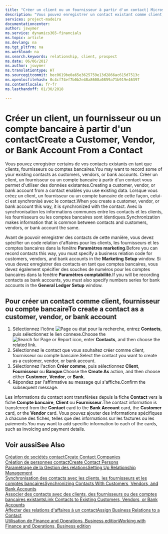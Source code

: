```yaml
---
title: "Créer un client ou un fournisseur à partir d'un contact| Microsoft Docs"
description: "Vous pouvez enregistrer un contact existant comme client, fournisseur, ou compte bancaire à l'aide des données existantes et spécifier une relation d'affaires."
services: project-madeira
documentationcenter: 
author: jswymer
ms.service: dynamics365-financials
ms.topic: article
ms.devlang: na
ms.tgt_pltfrm: na
ms.workload: na
ms.search.keywords: relationship, client, prospect
ms.date: 06/06/2017
ms.author: jswymer
ms.translationtype: HT
ms.sourcegitcommit: bec0619be0a65e3625759e13d2866ac615d7513c
ms.openlocfilehash: 0c4cf74ef7b0b2e48a8608a0859a71b919e46397
ms.contentlocale: fr-fr
ms.lasthandoff: 01/30/2018

---
```

# <a name="create-a-customer-vendor-or-bank-account-from-a-contact"></a><span data-ttu-id="fba2f-103">Créer un client, un fournisseur ou un compte bancaire à partir d'un contact</span><span class="sxs-lookup"><span data-stu-id="fba2f-103">Create a Customer, Vendor, or Bank Account From a Contact</span></span>
<span data-ttu-id="fba2f-104">Vous pouvez enregistrer certains de vos contacts existants en tant que clients, fournisseurs ou comptes bancaires.</span><span class="sxs-lookup"><span data-stu-id="fba2f-104">You may want to record some of your existing contacts as customers, vendors, or bank accounts.</span></span> <span data-ttu-id="fba2f-105">Créer un client, un fournisseur ou un compte bancaire à partir d'un contact vous permet d'utiliser des données existantes.</span><span class="sxs-lookup"><span data-stu-id="fba2f-105">Creating a customer, vendor, or bank account from a contact enables you use existing data.</span></span> <span data-ttu-id="fba2f-106">Lorsque vous créez un client, un fournisseur ou un compte bancaire de cette façon, celui-ci est synchronisé avec le contact.</span><span class="sxs-lookup"><span data-stu-id="fba2f-106">When you create a customer, vendor, or bank account this way, it is synchronized with the contact.</span></span> <span data-ttu-id="fba2f-107">Avec la synchronisation les informations communes entre les contacts et les clients, les fournisseurs ou les comptes bancaires sont identiques.</span><span class="sxs-lookup"><span data-stu-id="fba2f-107">Synchronization makes information that is common between contacts and customers, vendors, or bank account the same.</span></span>

<span data-ttu-id="fba2f-108">Avant de pouvoir enregistrer des contacts de cette manière, vous devez spécifier un code relation d'affaires pour les clients, les fournisseurs et les comptes bancaires dans la fenêtre **Paramètres marketing**.</span><span class="sxs-lookup"><span data-stu-id="fba2f-108">Before you can record contacts this way, you must specify a business relation code for customers, vendors, and bank accounts in the **Marketing Setup** window.</span></span> <span data-ttu-id="fba2f-109">Si vous devez enregistrer des contacts en tant que comptes bancaires, vous devez également spécifier des souches de numéros pour les comptes bancaires dans la fenêtre **Paramètres comptabilité**.</span><span class="sxs-lookup"><span data-stu-id="fba2f-109">If you will be recording contacts as bank accounts, you must also specify numbers series for bank accounts in the **General Ledger Setup** window.</span></span>

## <a name="to-create-a-contact-as-a-customer-vendor-or-bank-account"></a><span data-ttu-id="fba2f-110">Pour créer un contact comme client, fournisseur ou compte bancaire</span><span class="sxs-lookup"><span data-stu-id="fba2f-110">To create a contact as a customer, vendor, or bank account</span></span>
1. <span data-ttu-id="fba2f-111">Sélectionnez l'icône ![Page ou état pour la recherche](media/ui-search/search_small.png "Page ou état pour la recherche"), entrez **Contacts**, puis sélectionnez le lien connexe.</span><span class="sxs-lookup"><span data-stu-id="fba2f-111">Choose the ![Search for Page or Report](media/ui-search/search_small.png "Search for Page or Report icon") icon, enter **Contacts**, and then choose the related link.</span></span>
2. <span data-ttu-id="fba2f-112">Sélectionnez le contact que vous souhaitez créer comme client, fournisseur ou compte bancaire.</span><span class="sxs-lookup"><span data-stu-id="fba2f-112">Select the contact you want to create as a customer, vendor, or bank account.</span></span>
3. <span data-ttu-id="fba2f-113">Sélectionnez l'action **Créer comme**, puis sélectionnez **Client**, **Fournisseur** ou **Banque**.</span><span class="sxs-lookup"><span data-stu-id="fba2f-113">Choose the **Create As** action, and then choose either **Customer**, **Vendor**, or **Bank**.</span></span>
4. <span data-ttu-id="fba2f-114">Répondez par l'affirmative au message qui s'affiche.</span><span class="sxs-lookup"><span data-stu-id="fba2f-114">Confirm the subsequent message.</span></span>

<span data-ttu-id="fba2f-115">Les informations du contact sont transférées depuis la fiche **Contact** vers la fiche **Compte bancaire**, **Client** ou **Fournisseur**.</span><span class="sxs-lookup"><span data-stu-id="fba2f-115">The contact information is transferred from the **Contact** card to the **Bank Account** card, the **Customer** card, or the **Vendor** card.</span></span> <span data-ttu-id="fba2f-116">Vous pouvez ajouter des informations spécifiques à chacune des fiches, telles que des informations sur les factures ou les paiements.</span><span class="sxs-lookup"><span data-stu-id="fba2f-116">You may want to add specific information to each of the cards, such as invoicing and payment details.</span></span>

## <a name="see-also"></a><span data-ttu-id="fba2f-117">Voir aussi</span><span class="sxs-lookup"><span data-stu-id="fba2f-117">See Also</span></span>
[<span data-ttu-id="fba2f-118">Création de sociétés contact</span><span class="sxs-lookup"><span data-stu-id="fba2f-118">Create Contact Companies</span></span>](marketing-create-contact-companies.md)  
[<span data-ttu-id="fba2f-119">Création de personnes contact</span><span class="sxs-lookup"><span data-stu-id="fba2f-119">Create Contact Persons</span></span>](marketing-create-contact-persons.md)  
[<span data-ttu-id="fba2f-120">Paramétrage de la Gestion des relations</span><span class="sxs-lookup"><span data-stu-id="fba2f-120">Setting Up Relationship Management</span></span>](marketing-setup-marketing.md)  
[<span data-ttu-id="fba2f-121">Synchronisation des contacts avec les clients, les fournisseurs et les comptes bancaires</span><span class="sxs-lookup"><span data-stu-id="fba2f-121">Synchronizing Contacts With Customers, Vendors, and Bank Accounts</span></span>](marketing-synchronize-contacts-customers-vendors-bank-accounts.md)  
[<span data-ttu-id="fba2f-122">Associer des contacts avec des clients, des fournisseurs ou des comptes bancaires existants</span><span class="sxs-lookup"><span data-stu-id="fba2f-122">Link Contacts to Existing Customers, Vendors, or Bank Accounts</span></span>](marketing-how-link-contact.md)  
[<span data-ttu-id="fba2f-123">Affecter des relations d'affaires à un contact</span><span class="sxs-lookup"><span data-stu-id="fba2f-123">Assign Business Relations to a Contact</span></span>](marketing-business-relations.md#AssignBusRelContact)  
[<span data-ttu-id="fba2f-124">Utilisation de Finance and Operations, Business edition</span><span class="sxs-lookup"><span data-stu-id="fba2f-124">Working with Finance and Operations, Business edition</span></span>](ui-work-product.md)

